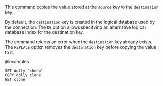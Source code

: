 This command copies the value stored at the `source` key to the `destination`
key.

By default, the `destination` key is created in the logical database used by the
connection. The `DB` option allows specifying an alternative logical database
index for the destination key.

The command returns an error when the `destination` key already exists. The
`REPLACE` option removes the `destination` key before copying the value to it.

@examples

```
SET dolly "sheep"
COPY dolly clone
GET clone
```
